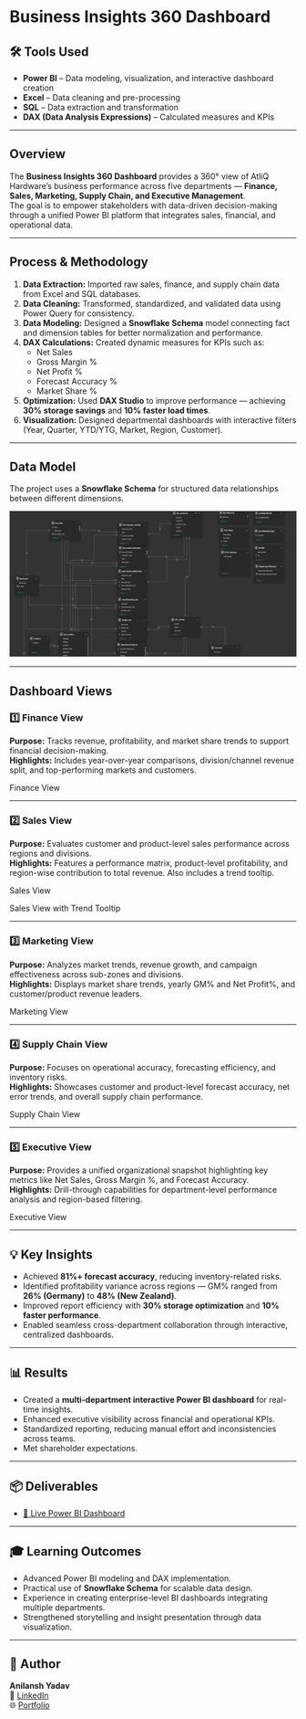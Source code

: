 # Business Insights 360 Dashboard

## 🛠️ Tools Used
- **Power BI** – Data modeling, visualization, and interactive dashboard creation  
- **Excel** – Data cleaning and pre-processing  
- **SQL** – Data extraction and transformation  
- **DAX (Data Analysis Expressions)** – Calculated measures and KPIs  

---

## Overview
The **Business Insights 360 Dashboard** provides a 360° view of AtliQ Hardware’s business performance across five departments — **Finance, Sales, Marketing, Supply Chain, and Executive Management**.  
The goal is to empower stakeholders with data-driven decision-making through a unified Power BI platform that integrates sales, financial, and operational data.

---

## Process & Methodology
1. **Data Extraction:** Imported raw sales, finance, and supply chain data from Excel and SQL databases.  
2. **Data Cleaning:** Transformed, standardized, and validated data using Power Query for consistency.  
3. **Data Modeling:** Designed a **Snowflake Schema** model connecting fact and dimension tables for better normalization and performance.  
4. **DAX Calculations:** Created dynamic measures for KPIs such as:
   - Net Sales
   - Gross Margin %
   - Net Profit %
   - Forecast Accuracy %
   - Market Share %  
5. **Optimization:** Used **DAX Studio** to improve performance — achieving **30% storage savings** and **10% faster load times**.  
6. **Visualization:** Designed departmental dashboards with interactive filters (Year, Quarter, YTD/YTG, Market, Region, Customer).

---

## Data Model
The project uses a **Snowflake Schema** for structured data relationships between different dimensions.  

![Data Model](https://github.com/Anilansh/Business-Insights-360/blob/31189e85fa539b200e63a35472199c50785594db/Images/Data%20Model.PNG)



---

## Dashboard Views


### 1️⃣ Finance View  
**Purpose:** Tracks revenue, profitability, and market share trends to support financial decision-making.  
**Highlights:** Includes year-over-year comparisons, division/channel revenue split, and top-performing markets and customers.  



Finance View


---

###  2️⃣ Sales View  
**Purpose:** Evaluates customer and product-level sales performance across regions and divisions.  
**Highlights:** Features a performance matrix, product-level profitability, and region-wise contribution to total revenue. Also includes a trend tooltip.  


Sales View




Sales View with Trend Tooltip


---

###  3️⃣ Marketing View  
**Purpose:** Analyzes market trends, revenue growth, and campaign effectiveness across sub-zones and divisions.  
**Highlights:** Displays market share trends, yearly GM% and Net Profit%, and customer/product revenue leaders.  



Marketing View


---

###  4️⃣ Supply Chain View  
**Purpose:** Focuses on operational accuracy, forecasting efficiency, and inventory risks.  
**Highlights:** Showcases customer and product-level forecast accuracy, net error trends, and overall supply chain performance.  



Supply Chain View


---

###  5️⃣ Executive View  
**Purpose:** Provides a unified organizational snapshot highlighting key metrics like Net Sales, Gross Margin %, and Forecast Accuracy.  
**Highlights:** Drill-through capabilities for department-level performance analysis and region-based filtering.  


Executive View


---

## 💡 Key Insights
- Achieved **81%+ forecast accuracy**, reducing inventory-related risks.  
- Identified profitability variance across regions — GM% ranged from **26% (Germany)** to **48% (New Zealand)**.  
- Improved report efficiency with **30% storage optimization** and **10% faster performance**.  
- Enabled seamless cross-department collaboration through interactive, centralized dashboards.

---

## 📊 Results
- Created a **multi-department interactive Power BI dashboard** for real-time insights.  
- Enhanced executive visibility across financial and operational KPIs.  
- Standardized reporting, reducing manual effort and inconsistencies across teams.
- Met shareholder expectations.

---

## 📦 Deliverables
- [🔗 Live Power BI Dashboard](https://app.powerbi.com/view?r=eyJrIjoiNWRiMGY2NjYtMmI2ZS00OGI4LThhZGUtMjMwZjUxMDdkZjMxIiwidCI6ImM2ZTU0OWIzLTVmNDUtNDAzMi1hYWU5LWQ0MjQ0ZGM1YjJjNCJ9)  

---

## 🎓 Learning Outcomes
- Advanced Power BI modeling and DAX implementation.  
- Practical use of **Snowflake Schema** for scalable data design.  
- Experience in creating enterprise-level BI dashboards integrating multiple departments.  
- Strengthened storytelling and insight presentation through data visualization.

---

## 👤 Author
**Anilansh Yadav**  
🔗 [LinkedIn](http://www.linkedin.com/in/anilansh-yadav)  
🌐 [Portfolio](#)
